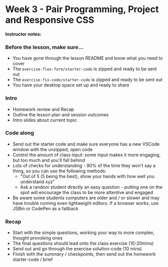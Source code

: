 # Week 3 - Pair Programming, Project and Responsive CSS

**Instructor notes:**

### Before the lesson, make sure...

* You have gone through the lesson README and know what you need to cover
* The `exercise-flex-form/starter-code` is zipped and ready to be sent out
* The `exercise-fix-code/starter-code` is zipped and ready to be sent out
* You have your desktop space set up and ready to share

### Intro

* Homework review and Recap
* Outline the lesson plan and session outcomes
* Intro slides about current topic

### Code along

* Send out the starter code and make sure everyone has a new VSCode window with the unzipped, open code
* Control the amount of class input: some input makes it more engaging, but too much and you'll fall behind
* Lots of checks for understanding - 90% of the time they won't say a thing, so you can use the following methods:
  * "Out of 5 (5 being the best), show your hands with how well you understand xyz"
  * Ask a random student directly an easy question - putting one on the spot will encourage the class to be more attentive and engaged
* Be aware some students computers are older and / or slower and may have trouble running even lightweight editors. If a browser works, use JSBin or CodePen as a fallback

### Recap

* Start with the simple questions, working your way to more complex, thought provoking ones
* The final questions should lead onto the class exercise (10-20mins)
* Send out and go through the exercise solution-code (10 mins)
* Finish with the summary / checkpoints, then send out the homework starter-code / brief

